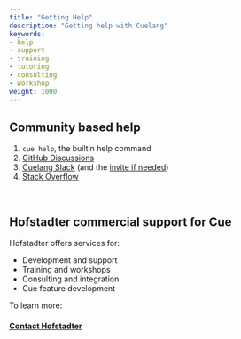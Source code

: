 ```yaml
---
title: "Getting Help"
description: "Getting help with Cuelang"
keywords:
- help
- support
- training
- tutoring
- consulting
- workshop
weight: 1000
---
```


## Community based help

1. `cue help`, the builtin help command
2. [GitHub Discussions](https://github.com/cuelang/cue/discussions)
3. [Cuelang Slack](./https://app.slack.com/client/TLUV4Q1ST/CLT3ULF6C) (and the [invite if needed](https://join.slack.com/t/cuelang/shared_invite/enQtNzQwODc3NzYzNTA0LTAxNWQwZGU2YWFiOWFiOWQ4MjVjNGQ2ZTNlMmIxODc4MDVjMDg5YmIyOTMyMjQ2MTkzMTU5ZjA1OGE0OGE1NmE))
4. [Stack Overflow](https://stackoverflow.com/questions/tagged/cue)

<br />

## Hofstadter commercial support for Cue

Hofstadter offers services for:

- Development and support
- Training and workshops
- Consulting and integration
- Cue feature development

To learn more:

#### [Contact Hofstadter](mailto:cue@hofstadter.io)

<br />
